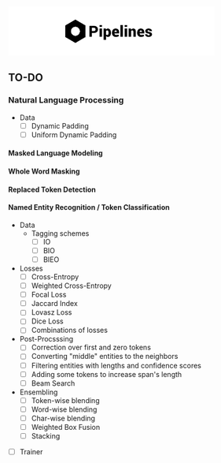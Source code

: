 ![Pipelines logo](assets/pipelines_logo.png)


## TO-DO

### Natural Language Processing

- Data
    - [ ] Dynamic Padding
    - [ ] Uniform Dynamic Padding

#### Masked Language Modeling
#### Whole Word Masking
#### Replaced Token Detection

#### Named Entity Recognition / Token Classification
- Data
    - Tagging schemes
        - [ ] IO
        - [ ] BIO
        - [ ] BIEO
- Losses
    - [ ] Cross-Entropy
    - [ ] Weighted Cross-Entropy
    - [ ] Focal Loss
    - [ ] Jaccard Index
    - [ ] Lovasz Loss
    - [ ] Dice Loss
    - [ ] Combinations of losses

- Post-Procsssing
    - [ ] Correction over first and zero tokens
    - [ ] Converting "middle" entities to the neighbors
    - [ ] Filtering entities with lengths and confidence scores
    - [ ] Adding some tokens to increase span's length
    - [ ] Beam Search
 
- Ensembling
    - [ ] Token-wise blending
    - [ ] Word-wise blending
    - [ ] Char-wise blending
    - [ ] Weighted Box Fusion
    - [ ] Stacking

- [ ] Trainer
